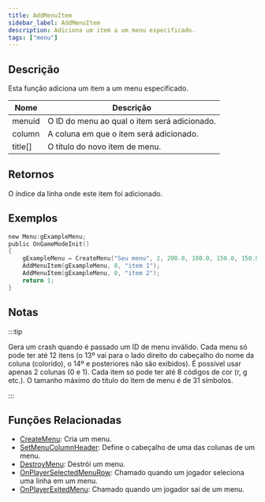 ```yaml
---
title: AddMenuItem
sidebar_label: AddMenuItem
description: Adiciona um item a um menu especificado.
tags: ["menu"]
---
```


## Descrição

Esta função adiciona um item a um menu especificado.

| Nome    | Descrição                                    |
| ------- | -------------------------------------------- |
| menuid  | O ID do menu ao qual o item será adicionado. |
| column  | A coluna em que o item será adicionado.      |
| title[] | O título do novo item de menu.               |

## Retornos

O índice da linha onde este item foi adicionado.

## Exemplos

```c
new Menu:gExampleMenu;
public OnGameModeInit()
{
    gExampleMenu = CreateMenu("Seu menu", 2, 200.0, 100.0, 150.0, 150.0);
    AddMenuItem(gExampleMenu, 0, "item 1");
    AddMenuItem(gExampleMenu, 0, "item 2");
    return 1;
}
```

## Notas

:::tip

Gera um crash quando é passado um ID de menu inválido. Cada menu só pode ter até 12 itens (o 13º vai para o lado direito do cabeçalho do nome da coluna (colorido), o 14º e posteriores não são exibidos). É possível usar apenas 2 colunas (0 e 1). Cada item só pode ter até 8 códigos de cor (r, g etc.). O tamanho máximo do título do item de menu é de 31 símbolos.

:::

## Funções Relacionadas
- [CreateMenu](CreateMenu): Cria um menu.
- [SetMenuColumnHeader](SetMenuColumnHeader): Define o cabeçalho de uma das colunas de um menu.
- [DestroyMenu](DestroyMenu): Destrói um menu.
- [OnPlayerSelectedMenuRow](../callbacks/OnPlayerSelectedMenuRow): Chamado quando um jogador seleciona uma linha em um menu.
- [OnPlayerExitedMenu](../callbacks/OnPlayerExitedMenu): Chamado quando um jogador sai de um menu.
